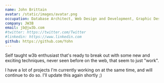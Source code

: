 ```yaml
---
name: John Brittain
avatar: /static/images/avatar.png
occupation: Database Architect, Web Design and Development, Graphic Design
company: JW3B
email: jb@jw3b.com
#twitter: https://twitter.com/Twitter
#linkedin: https://www.linkedin.com
github: https://github.com/Yohn
---
```


Self taught w3b enthusiast that's ready to break out with some new and exciting techniques, never seen before on the web, that seem to just "work".

I have a lot of projects I'm currently working on at the same time, and will continue to do so. I'll update this again shortly ;)